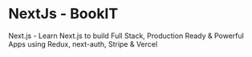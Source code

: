 # NextJs - BookIT

Next.js - Learn Next.js to build Full Stack, Production Ready & Powerful Apps using Redux, next-auth, Stripe & Vercel
